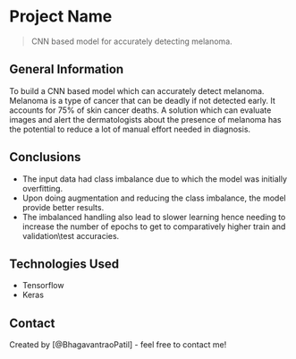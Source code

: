 # Project Name
> CNN based model for accurately detecting melanoma.


<!-- You can include any other section that is pertinent to your problem -->

## General Information
To build a CNN based model which can accurately detect melanoma. Melanoma is a type of cancer that can be deadly if not detected early. It accounts for 75% of skin cancer deaths. A solution which can evaluate images and alert the dermatologists about the presence of melanoma has the potential to reduce a lot of manual effort needed in diagnosis.

<!-- You don't have to answer all the questions - just the ones relevant to your project. -->

## Conclusions
- The input data had class imbalance due to which the model was initially overfitting.
- Upon doing augmentation and reducing the class imbalance, the model provide better results.
- The imbalanced handling also lead to slower learning hence needing to increase the number of epochs to get to comparatively higher train and validation\test accuracies. 

<!-- You don't have to answer all the questions - just the ones relevant to your project. -->


## Technologies Used
- Tensorflow
- Keras

<!-- As the libraries versions keep on changing, it is recommended to mention the version of library used in this project -->


## Contact
Created by [@BhagavantraoPatil] - feel free to contact me!


<!-- Optional -->
<!-- ## License -->
<!-- This project is open source and available under the [... License](). -->

<!-- You don't have to include all sections - just the one's relevant to your project -->